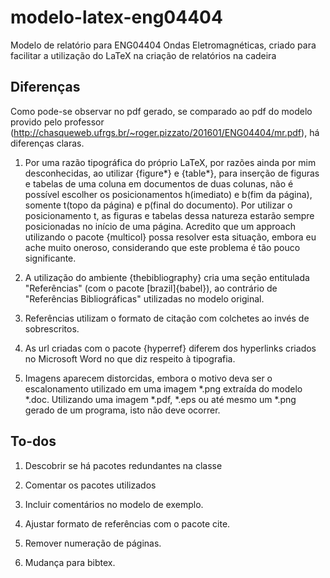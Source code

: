 # modelo-latex-eng04404
Modelo de relatório para ENG04404 Ondas Eletromagnéticas, criado para facilitar a utilização do LaTeX na criação de relatórios na cadeira

## Diferenças
Como pode-se observar no pdf gerado, se comparado ao pdf do modelo provido pelo professor (http://chasqueweb.ufrgs.br/~roger.pizzato/201601/ENG04404/mr.pdf), há diferenças claras. 

1. Por uma razão tipográfica do próprio LaTeX, por razões ainda por mim desconhecidas, ao utilizar {figure\*} e {table\*}, para inserção de figuras e tabelas de uma coluna em documentos de duas colunas, não é possível escolher os posicionamentos h(imediato) e b(fim da página), somente t(topo da página) e p(final do documento). Por utilizar o posicionamento t, as figuras e tabelas dessa natureza estarão sempre posicionadas no início de uma página. Acredito que um approach utilizando o pacote {multicol} possa resolver esta situação, embora eu ache muito oneroso, considerando que este problema é tão pouco significante.

2. A utilização do ambiente {thebibliography} cria uma seção entitulada "Referências" (com o pacote [brazil]{babel}), ao contrário de "Referências Bibliográficas" utilizadas no modelo original.

3. Referências utilizam o formato de citação com colchetes ao invés de sobrescritos.

4. As url criadas com o pacote {hyperref} diferem dos hyperlinks criados no Microsoft Word no que diz respeito à tipografia.

5. Imagens aparecem distorcidas, embora o motivo deva ser o escalonamento utilizado em uma imagem *.png extraída do modelo *.doc. Utilizando uma imagem *.pdf, *.eps ou até mesmo um *.png gerado de um programa, isto não deve ocorrer.

## To-dos

1. Descobrir se há pacotes redundantes na classe

2. Comentar os pacotes utilizados

3. Incluir comentários no modelo de exemplo.

4. Ajustar formato de referências com o pacote cite.

5. Remover numeração de páginas.

6. Mudança para bibtex.



